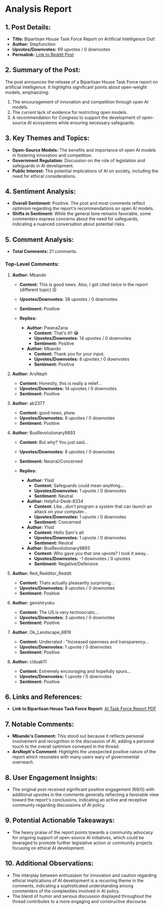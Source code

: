# Analysis Report

## 1. Post Details:
- **Title:** Bipartisan House Task Force Report on Artificial Intelligence Out!
- **Author:** Stepfunction
- **Upvotes/Downvotes:** 69 upvotes / 0 downvotes
- **Permalink:** [Link to Reddit Post](https://www.reddit.com/r/LocalLLaMA/comments/1hgq4mc/bipartisan_house_task_force_report_on_artificial/)

## 2. Summary of the Post:
The post announces the release of a Bipartisan House Task Force report on artificial intelligence. It highlights significant points about open-weight models, emphasizing:
1. The encouragement of innovation and competition through open AI models.
2. The current lack of evidence for restricting open models.
3. A recommendation for Congress to support the development of open-source AI ecosystems while ensuring necessary safeguards.

## 3. Key Themes and Topics:
- **Open-Source Models:** The benefits and importance of open AI models in fostering innovation and competition.
- **Government Regulation:** Discussion on the role of legislation and safeguards in AI development.
- **Public Interest:** The potential implications of AI on society, including the need for ethical considerations.

## 4. Sentiment Analysis:
- **Overall Sentiment:** Positive. The post and most comments reflect optimism regarding the report's recommendations on open AI models.
- **Shifts in Sentiment:** While the general tone remains favorable, some commenters express concerns about the need for safeguards, indicating a nuanced conversation about potential risks.

## 5. Comment Analysis:
- **Total Comments:** 21 comments.

### Top-Level Comments:

1. **Author:** Mbando
   - **Content:** This is good news. Also, I got cited twice in the report (different topic) 😜
   - **Upvotes/Downvotes:** 38 upvotes / 0 downvotes
   - **Sentiment:** Positive
   
   - **Replies:**
     - **Author:** PwanaZana
       - **Content:** That's it!! 😂
       - **Upvotes/Downvotes:** 14 upvotes / 0 downvotes
       - **Sentiment:** Positive
     - **Author:** Mbando
       - **Content:** Thank you for your input.
       - **Upvotes/Downvotes:** 8 upvotes / 0 downvotes
       - **Sentiment:** Positive

2. **Author:** ArsNeph
   - **Content:** Honestly, this is really a relief...
   - **Upvotes/Downvotes:** 14 upvotes / 0 downvotes
   - **Sentiment:** Positive

3. **Author:** ab2377
   - **Content:** good news, phew
   - **Upvotes/Downvotes:** 6 upvotes / 0 downvotes
   - **Sentiment:** Positive

4. **Author:** BusRevolutionary9893
   - **Content:** But why? You just said...
   - **Upvotes/Downvotes:** 8 upvotes / 0 downvotes
   - **Sentiment:** Neutral/Concerned 

   - **Replies:**
     - **Author:** Ylsid
       - **Content:** Safeguards could mean anything...
       - **Upvotes/Downvotes:** 1 upvote / 0 downvotes
       - **Sentiment:** Neutral
     - **Author:** Helpful-Desk-8334
       - **Content:** Like…don’t program a system that can launch an attack on your computer...
       - **Upvotes/Downvotes:** 1 upvote / 0 downvotes
       - **Sentiment:** Concerned
     - **Author:** Ylsid
       - **Content:** Hello Sam's alt
       - **Upvotes/Downvotes:** 1 upvote / 0 downvotes
       - **Sentiment:** Neutral
     - **Author:** BusRevolutionary9893
       - **Content:** Who gave you that one upvote? I took it away...
       - **Upvotes/Downvotes:** -1 downvotes / 0 upvotes
       - **Sentiment:** Negative/Defensive

5. **Author:** Red_Redditor_Reddit
   - **Content:** Thats actually pleasantly surprising...
   - **Upvotes/Downvotes:** 8 upvotes / 0 downvotes
   - **Sentiment:** Positive

6. **Author:** genshiryoku
   - **Content:** The US is very technocratic...
   - **Upvotes/Downvotes:** 3 upvotes / 0 downvotes
   - **Sentiment:** Positive

7. **Author:** Ok_Landscape_6819
   - **Content:** Underrated : "Increased openness and transparency...
   - **Upvotes/Downvotes:** 1 upvote / 0 downvotes
   - **Sentiment:** Positive

8. **Author:** clduab11
   - **Content:** Extremely encouraging and hopefully spurs...
   - **Upvotes/Downvotes:** 1 upvote / 0 downvotes
   - **Sentiment:** Positive

## 6. Links and References:
- **Link to Bipartisan House Task Force Report:** [AI Task Force Report PDF](https://www.speaker.gov/wp-content/uploads/2024/12/AI-Task-Force-Report-FINAL.pdf)

## 7. Notable Comments:
- **Mbando's Comment:** This stood out because it reflects personal involvement and recognition in the discussion of AI, adding a personal touch to the overall optimism conveyed in the thread.
- **ArsNeph's Comment:** Highlights the unexpected positive nature of the report which resonates with many users wary of governmental overreach.

## 8. User Engagement Insights:
- The original post received significant positive engagement (69/0) with additional upvotes in the comments generally reflecting a favorable view toward the report's conclusions, indicating an active and receptive community regarding discussions of AI policy.

## 9. Potential Actionable Takeaways:
- The heavy praise of the report points towards a community advocacy for ongoing support of open-source AI initiatives, which could be leveraged to promote further legislative action or community projects focusing on ethical AI development.

## 10. Additional Observations:
- The interplay between enthusiasm for innovation and caution regarding ethical implications of AI development is a recurring theme in the comments, indicating a sophisticated understanding among commenters of the complexities involved in AI policy.
- The blend of humor and serious discussion displayed throughout the thread contributes to a more engaging and constructive discourse.